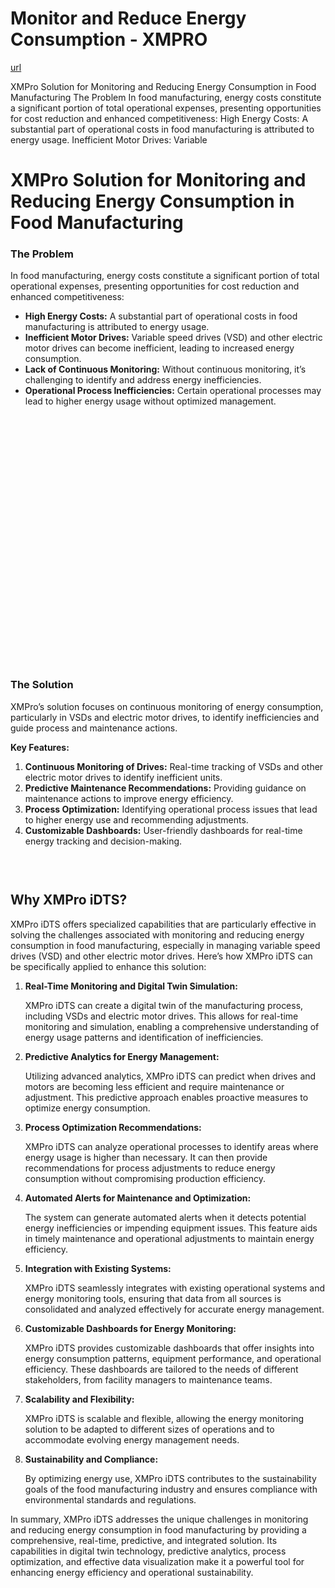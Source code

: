 # Monitor and Reduce Energy Consumption - XMPRO

[url](https://xmpro.com/solutions-library/process-industry,use-cases/monitor-and-reduce-energy-consumption/)


<div class="portfolio-top">

<div class="row page-wrapper">

<div class="large-12 col mb-0 pb-0">

<div class="portfolio-summary entry-summary">

<div class="row">

<div class="col col-fit pb-0">
XMPro Solution for Monitoring and Reducing Energy Consumption in Food Manufacturing The Problem In food manufacturing, energy costs constitute a significant portion of total operational expenses, presenting opportunities for cost reduction and enhanced competitiveness: High Energy Costs: A substantial part of operational costs in food manufacturing is attributed to energy usage. Inefficient Motor Drives: Variable
</div>
</div>
</div>
</div>
</div>

<div id="portfolio-content" role="main">

<div class="portfolio-inner">

<div class="row" id="row-1601191253">

<div class="col small-12 large-12" id="col-557068293">

<div class="col-inner">

<div class="row" id="row-360489530">

<div class="col small-12 large-12" id="col-2019284377">

<div class="col-inner">
<h1>XMPro Solution for Monitoring and Reducing Energy Consumption in Food Manufacturing</h1>
</div>
</div>
</div>

<div class="row" id="row-1087445813">

<div class="col medium-6 small-12 large-6" id="col-2105729150">

<div class="col-inner">
<h3>The Problem</h3>
<p>In food manufacturing, energy costs constitute a significant portion of total operational expenses, presenting opportunities for cost reduction and enhanced competitiveness:</p>
<ul>
<li><strong>High Energy Costs:</strong> A substantial part of operational costs in food manufacturing is attributed to energy usage.</li>
<li><strong>Inefficient Motor Drives:</strong> Variable speed drives (VSD) and other electric motor drives can become inefficient, leading to increased energy consumption.</li>
<li><strong>Lack of Continuous Monitoring:</strong> Without continuous monitoring, it’s challenging to identify and address energy inefficiencies.</li>
<li><strong>Operational Process Inefficiencies:</strong> Certain operational processes may lead to higher energy usage without optimized management.</li>
</ul>
</div>
</div>

<div class="col medium-6 small-12 large-6" id="col-1074697139">

<div class="col-inner">

<div class="banner has-hover" id="banner-1580553900">

<div class="banner-inner fill">

<div class="banner-bg fill">

<div class="bg fill bg-fill"></div>
</div>

<div class="banner-layers container">

<div class="fill banner-link"></div>

<div class="text-box banner-layer x50 md-x50 lg-x50 y50 md-y50 lg-y50 res-text" id="text-box-706998815">

<div class="text-box-content text dark">

<div class="text-inner text-center">
</div>
</div>
<style>
#text-box-706998815 {
  width: 60%;
}
#text-box-706998815 .text-box-content {
  font-size: 100%;
}
</style>
</div>
</div>
</div>
<style>
#banner-1580553900 {
  padding-top: 398px;
}
#banner-1580553900 .bg.bg-loaded {
  background-image: url(https://xmpro.com/wp-content/uploads/2020/04/17.jpg);
}
</style>
</div>
</div>
</div>
</div>

<div class="row" id="row-1122077141">

<div class="col small-12 large-12" id="col-22578272">

<div class="col-inner">
<h3>The Solution</h3>
<p>XMPro’s solution focuses on continuous monitoring of energy consumption, particularly in VSDs and electric motor drives, to identify inefficiencies and guide process and maintenance actions.</p>
<p><strong>Key Features:</strong></p>
<ol>
<li><strong>Continuous Monitoring of Drives:</strong> Real-time tracking of VSDs and other electric motor drives to identify inefficient units.</li>
<li><strong>Predictive Maintenance Recommendations:</strong> Providing guidance on maintenance actions to improve energy efficiency.</li>
<li><strong>Process Optimization:</strong> Identifying operational process issues that lead to higher energy use and recommending adjustments.</li>
<li><strong>Customizable Dashboards:</strong> User-friendly dashboards for real-time energy tracking and decision-making.</li>
</ol>

<div class="gap-element clearfix" id="gap-348930103" style="display:block; height:auto;">
<style>
#gap-348930103 {
  padding-top: 30px;
}
</style>
</div>
<h2>Why XMPro iDTS?</h2>
<p>XMPro iDTS offers specialized capabilities that are particularly effective in solving the challenges associated with monitoring and reducing energy consumption in food manufacturing, especially in managing variable speed drives (VSD) and other electric motor drives. Here’s how XMPro iDTS can be specifically applied to enhance this solution:</p>
<ol>
<li>
<p><strong>Real-Time Monitoring and Digital Twin Simulation:</strong></p>
<p>XMPro iDTS can create a digital twin of the manufacturing process, including VSDs and electric motor drives. This allows for real-time monitoring and simulation, enabling a comprehensive understanding of energy usage patterns and identification of inefficiencies.</p></li>
<li>
<p><strong>Predictive Analytics for Energy Management:</strong></p>
<p>Utilizing advanced analytics, XMPro iDTS can predict when drives and motors are becoming less efficient and require maintenance or adjustment. This predictive approach enables proactive measures to optimize energy consumption.</p></li>
<li>
<p><strong>Process Optimization Recommendations:</strong></p>
<p>XMPro iDTS can analyze operational processes to identify areas where energy usage is higher than necessary. It can then provide recommendations for process adjustments to reduce energy consumption without compromising production efficiency.</p></li>
<li>
<p><strong>Automated Alerts for Maintenance and Optimization:</strong></p>
<p>The system can generate automated alerts when it detects potential energy inefficiencies or impending equipment issues. This feature aids in timely maintenance and operational adjustments to maintain energy efficiency.</p></li>
<li>
<p><strong>Integration with Existing Systems:</strong></p>
<p>XMPro iDTS seamlessly integrates with existing operational systems and energy monitoring tools, ensuring that data from all sources is consolidated and analyzed effectively for accurate energy management.</p></li>
<li>
<p><strong>Customizable Dashboards for Energy Monitoring:</strong></p>
<p>XMPro iDTS provides customizable dashboards that offer insights into energy consumption patterns, equipment performance, and operational efficiency. These dashboards are tailored to the needs of different stakeholders, from facility managers to maintenance teams.</p></li>
<li>
<p><strong>Scalability and Flexibility:</strong></p>
<p>XMPro iDTS is scalable and flexible, allowing the energy monitoring solution to be adapted to different sizes of operations and to accommodate evolving energy management needs.</p></li>
<li>
<p><strong>Sustainability and Compliance:</strong></p>
<p>By optimizing energy use, XMPro iDTS contributes to the sustainability goals of the food manufacturing industry and ensures compliance with environmental standards and regulations.</p></li>
</ol>
<p>In summary, XMPro iDTS addresses the unique challenges in monitoring and reducing energy consumption in food manufacturing by providing a comprehensive, real-time, predictive, and integrated solution. Its capabilities in digital twin technology, predictive analytics, process optimization, and effective data visualization make it a powerful tool for enhancing energy efficiency and operational sustainability.</p>
</div>
</div>
</div>
</div>
</div>
</div>
</div>
</div>
</div>
